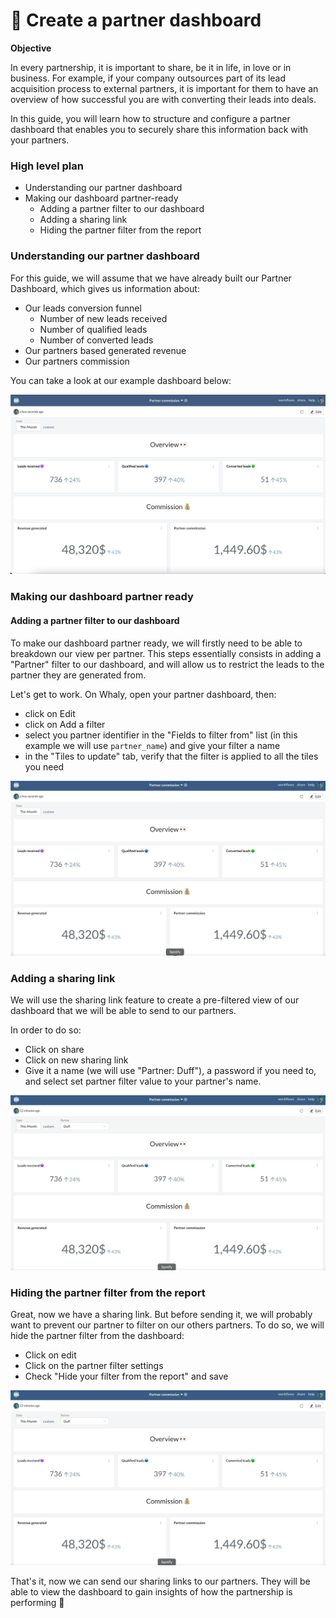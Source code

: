 # 👬 Create a partner dashboard

**Objective**

In every partnership, it is important to share, be it in life, in love or in business. For example, if your company outsources part of its lead acquisition process to external partners, it is important for them to have an overview of how successful you are with converting their leads into deals.

In this guide, you will learn how to structure and configure a partner dashboard that enables you to securely share this information back with your partners.&#x20;

### High level plan

* Understanding our partner dashboard
* Making our dashboard partner-ready
  * Adding a partner filter to our dashboard
  * Adding a sharing link
  * Hiding the partner filter from the report

### Understanding our partner dashboard

For this guide, we will assume that we have already built our Partner Dashboard, which gives us information about:

* Our leads conversion funnel
  * Number of new leads received
  * Number of qualified leads
  * Number of converted leads
* Our partners based generated revenue&#x20;
* Our partners commission&#x20;

You can take a look at our example dashboard below:&#x20;

![](<../.gitbook/assets/image (192).png>)

### Making our dashboard partner ready

#### Adding a partner filter to our dashboard

To make our dashboard partner ready, we will firstly need to be able to breakdown our view per partner. This steps essentially consists in adding a "Partner" filter to our dashboard, and will allow us to restrict the leads to the partner they are generated from.&#x20;

Let's get to work. On Whaly, open your partner dashboard, then:&#x20;

* click on Edit
* click on Add a filter
* select you partner identifier in the "Fields to filter from" list (in this example we will use `partner_name`) and give your filter a name
* in the "Tiles to update" tab, verify that the filter is applied to all the tiles you need

![](<../.gitbook/assets/add filter (1).gif>)

### Adding a sharing link&#x20;

We will use the sharing link feature to create a pre-filtered view of our dashboard that we will be able to send to our partners.

In order to do so:&#x20;

* Click on share
* Click on new sharing link
* Give it a name (we will use "Partner: Duff"), a password if you need to, and select set partner filter value to your partner's name.&#x20;

![](<../.gitbook/assets/sharing link.gif>)

### Hiding the partner filter from the report

Great, now we have a sharing link. But before sending it, we will probably want to prevent our partner to filter on our others partners. To do so, we will hide the partner filter from the dashboard:&#x20;

* Click on edit
* Click on the partner filter settings
* Check "Hide your filter from the report" and save

![](<../.gitbook/assets/hide filter.gif>)

That's it, now we can send our sharing links to our partners. They will be able to view the dashboard to gain insights of how the partnership is performing :tada:

